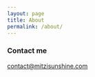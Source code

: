 ```yaml
---
layout: page
title: About
permalink: /about/
---
```


### Contact me

[contact@mitzisunshine.com](mailto:contact@mitzisunshine.com)
